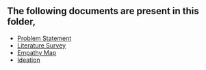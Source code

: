 ## The following documents are present in this folder,
- [Problem Statement](./Problem-Statement.pdf)
- [Literature Survey](./Literature-Survey.pdf)
- [Empathy Map](./Empathy-Map)
- [Ideation](./Ideation)
